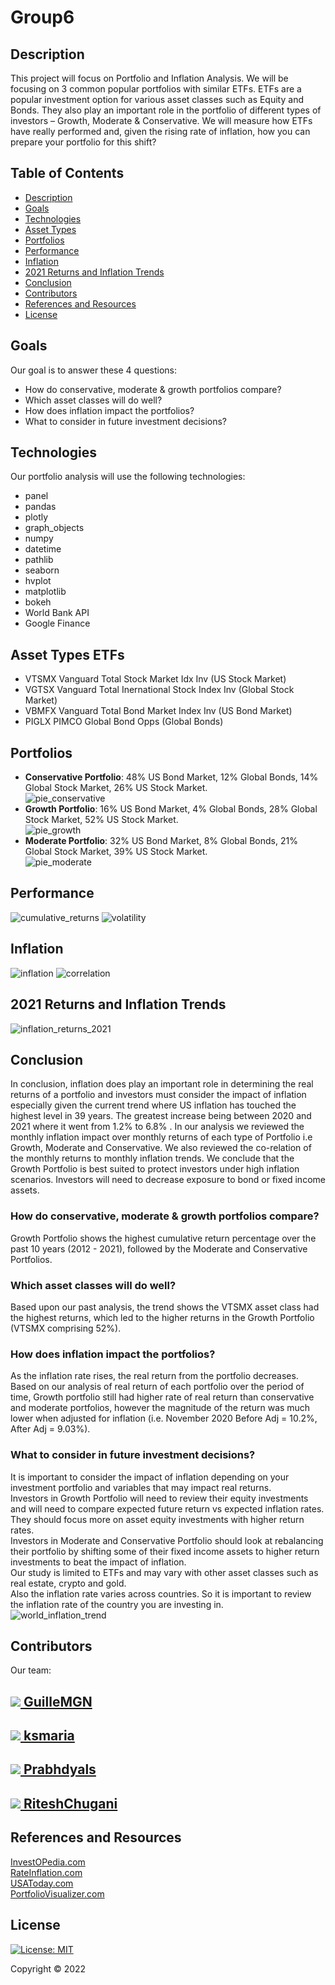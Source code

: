 # Group6

## Description
This project will focus on Portfolio and Inflation Analysis. We will be focusing on 3 common popular portfolios with similar ETFs. ETFs are a popular investment option for various asset classes such as Equity and Bonds. They also play an important role in the portfolio of different types of investors – Growth, Moderate & Conservative. We will measure how ETFs have really performed and, given the rising rate of inflation, how you can prepare your portfolio for this shift?

## Table of Contents
* [Description](#description)
* [Goals](#goals)
* [Technologies](#technologies)
* [Asset Types](#asset-types-etfs)
* [Portfolios](#portfolios)
* [Performance](#performance)
* [Inflation](#inflation)
* [2021 Returns and Inflation Trends](#2021-returns-and-inflation-trends)
* [Conclusion](#conclusion)
* [Contributors](#contributors)
* [References and Resources](#references-and-resources)
* [License](#license)


## Goals
Our goal is to answer these 4 questions: 

* How do conservative, moderate & growth portfolios compare?
* Which asset classes will do well?
* How does inflation impact the portfolios?
* What to consider in future investment decisions? 

## Technologies
Our portfolio analysis will use the following technologies: 
* panel
* pandas
* plotly
* graph_objects
* numpy
* datetime
* pathlib
* seaborn
* hvplot
* matplotlib
* bokeh
* World Bank API 
* Google Finance

## Asset Types ETFs
* VTSMX Vanguard Total Stock Market Idx Inv (US Stock Market)
* VGTSX Vanguard Total Inernational Stock Index Inv (Global Stock Market)
* VBMFX Vanguard Total Bond Market Index Inv (US Bond Market)
* PIGLX PIMCO Global Bond Opps (Global Bonds)

## Portfolios
* <b>Conservative Portfolio</b>: 48% US Bond Market, 12% Global Bonds, 14% Global Stock Market, 26% US Stock Market. <br />
![pie_conservative](Images/pie_conservative.png) 
* <b>Growth Portfolio</b>: 16% US Bond Market, 4% Global Bonds, 28% Global Stock Market, 52% US Stock Market. <br />
![pie_growth](Images/pie_growth.png) 
* <b>Moderate Portfolio</b>: 32% US Bond Market, 8% Global Bonds, 21% Global Stock Market, 39% US Stock Market. <br />
![pie_moderate](Images/pie_moderate.png) 

## Performance
![cumulative_returns](Images/cumulative_returns.png) 
![volatility](Images/volatility.png) 

## Inflation
![inflation](Images/inflation.png) 
![correlation](Images/correlation.png) 

## 2021 Returns and Inflation Trends
![inflation_returns_2021](Images/inflation_returns_2021.png) 

## Conclusion
In conclusion, inflation does play an important role in determining the real returns of a portfolio and investors must consider the impact of inflation especially given the current trend
where US inflation has touched the highest level in 39 years. The greatest increase being between 2020 and 2021 where it went from 1.2% to 6.8% . In our analysis we reviewed the monthly inflation impact over monthly returns of each type of Portfolio i.e Growth, Moderate and Conservative. We also reviewed the co-relation of the monthly returns to monthly inflation trends. We conclude that the Growth Portfolio is best suited to protect investors under high inflation scenarios. Investors will need to decrease exposure to bond or fixed income assets.

### How do conservative, moderate & growth portfolios compare?
Growth Portfolio shows the highest cumulative return percentage over the past 10 years (2012 - 2021), followed by the Moderate and Conservative Portfolios. 
### Which asset classes will do well?
Based upon our past analysis, the trend shows the VTSMX asset class had the highest returns, which led to the higher returns in the Growth Portfolio (VTSMX comprising 52%). 

### How does inflation impact the portfolios?
As the inflation rate rises, the real return from the portfolio decreases. Based on our analysis of real return of each portfolio over the period of time, Growth portfolio still had higher rate of real return than conservative and moderate portfolios, however the magnitude of the return was much lower when adjusted for inflation (i.e. November 2020 Before Adj = 10.2%, After Adj = 9.03%). 

### What to consider in future investment decisions? 
It is important to consider the impact of inflation depending on your investment portfolio and variables that may impact real returns. <br />
Investors in Growth Portfolio will need to review their equity investments and will need to compare expected future return vs expected inflation rates. They should focus more on asset equity investments with higher return rates. <br />
Investors in Moderate and Conservative Portfolio should look at rebalancing their portfolio by shifting some of their fixed income assets to higher return investments to beat the impact of inflation. <br />
Our study is limited to ETFs and may vary with other asset classes such as real estate, crypto and gold. <br />
Also the inflation rate varies across countries. So it is important to review the inflation rate of the country you are investing in. <br />
![world_inflation_trend](Images/world_inflation_trend.png) 

## Contributors
Our team: 
<h2><a href="https://github.com/GuilleMGN"><img src="https://avatars.githubusercontent.com/u/73862470?s=60&v=4" /> GuilleMGN</a></h2>

<h2><a href="https://github.com/ksmaria"><img src="https://avatars.githubusercontent.com/u/93277973?s=60&v=4" /> ksmaria</a></h2>

<h2><a href="https://github.com/Prabhdyals"><img src="https://avatars.githubusercontent.com/u/93745962?s=60" /> Prabhdyals</a></h2>

<h2><a href="https://github.com/RiteshChugani"><img src="https://avatars.githubusercontent.com/u/93497343?s=60&" /> RiteshChugani</a></h2>

## References and Resources
[InvestOPedia.com](https://www.investopedia.com/consumer-price-inflation-brisk-december-2021-5215608#:~:text=In%20December%202021%2C%20inflation%2C%20as,major%20contributors%20to%20overall%20inflation ) <br />
[RateInflation.com](https://www.rateinflation.com/inflation-rate/usa-historical-inflation-rate/ ) <br />
[USAToday.com](https://www.usatoday.com/story/money/2022/01/12/cpi-2021-consumer-prices-climbed-7-2021-fastest-pace-since-1982/9178235002/ ) <br />
[PortfolioVisualizer.com](https://www.portfoliovisualizer.com/ ) <br />

## License
[![License: MIT](https://img.shields.io/badge/License-MIT-yellow.svg)](https://opensource.org/licenses/MIT)

Copyright © 2022